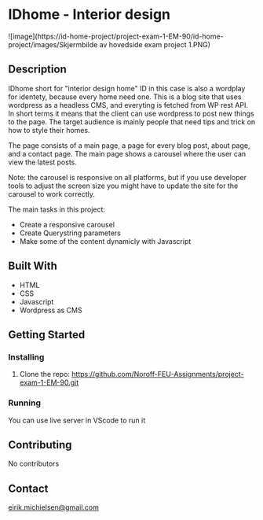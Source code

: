 # IDhome - Interior design

![image](https://id-home-project/project-exam-1-EM-90/id-home-project/images/Skjermbilde av hovedside exam project 1.PNG)

## Description

IDhome short for "interior design home" ID in this case is also a wordplay for identety, because every home need one.
This is a blog site that uses wordpress as a headless CMS, and everyting is fetched from WP rest API.
In short terms it means that the client can use wordpress to post new things to the page.
The target audience is mainly people that need tips and trick on how to style their homes.

The page consists of a main page, a page for every blog post, about page, and a contact page.
The main page shows a carousel where the user can view the latest posts.

Note: the carousel is responsive on all platforms, but if you use developer tools to adjust the screen size
you might have to update the site for the carousel to work correctly.  

The main tasks in this project:

- Create a responsive carousel
- Create Querystring parameters
- Make some of the content dynamicly with Javascript

## Built With

- HTML
- CSS
- Javascript
- Wordpress as CMS

## Getting Started

### Installing

1. Clone the repo:
https://github.com/Noroff-FEU-Assignments/project-exam-1-EM-90.git

### Running
You can use live server in VScode to run it 


## Contributing

No contributors  

## Contact

eirik.michielsen@gmail.com

